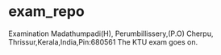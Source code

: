 # exam_repo
Examination
Madathumpadi(H),
Perumbillissery,(P.O) Cherpu,
Thrissur,Kerala,India,Pin:680561
The KTU exam goes on.



